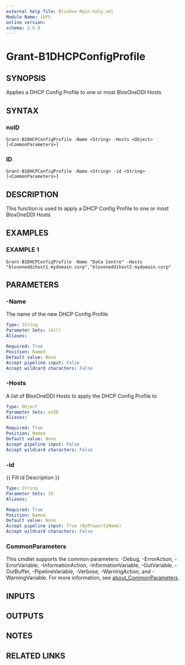 ```yaml
---
external help file: BloxOne-Main-help.xml
Module Name: ibPS
online version:
schema: 2.0.0
---
```


# Grant-B1DHCPConfigProfile

## SYNOPSIS
Applies a DHCP Config Profile to one or most BloxOneDDI Hosts

## SYNTAX

### noID
```
Grant-B1DHCPConfigProfile -Name <String> -Hosts <Object> [<CommonParameters>]
```

### ID
```
Grant-B1DHCPConfigProfile -Name <String> -id <String> [<CommonParameters>]
```

## DESCRIPTION
This function is used to apply a DHCP Config Profile to one or most BloxOneDDI Hosts

## EXAMPLES

### EXAMPLE 1
```
Grant-B1DHCPConfigProfile -Name "Data Centre" -Hosts "bloxoneddihost1.mydomain.corp","bloxoneddihost2.mydomain.corp"
```

## PARAMETERS

### -Name
The name of the new DHCP Config Profile

```yaml
Type: String
Parameter Sets: (All)
Aliases:

Required: True
Position: Named
Default value: None
Accept pipeline input: False
Accept wildcard characters: False
```

### -Hosts
A list of BloxOneDDI Hosts to apply the DHCP Config Profile to

```yaml
Type: Object
Parameter Sets: noID
Aliases:

Required: True
Position: Named
Default value: None
Accept pipeline input: False
Accept wildcard characters: False
```

### -id
{{ Fill id Description }}

```yaml
Type: String
Parameter Sets: ID
Aliases:

Required: True
Position: Named
Default value: None
Accept pipeline input: True (ByPropertyName)
Accept wildcard characters: False
```

### CommonParameters
This cmdlet supports the common parameters: -Debug, -ErrorAction, -ErrorVariable, -InformationAction, -InformationVariable, -OutVariable, -OutBuffer, -PipelineVariable, -Verbose, -WarningAction, and -WarningVariable. For more information, see [about_CommonParameters](http://go.microsoft.com/fwlink/?LinkID=113216).

## INPUTS

## OUTPUTS

## NOTES

## RELATED LINKS

